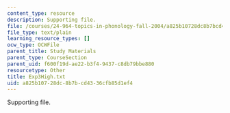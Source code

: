 ```yaml
---
content_type: resource
description: Supporting file.
file: /courses/24-964-topics-in-phonology-fall-2004/a825b10728dc8b7bcd4336cfb85d1ef4_Exp3High.txt
file_type: text/plain
learning_resource_types: []
ocw_type: OCWFile
parent_title: Study Materials
parent_type: CourseSection
parent_uid: f600f19d-ae22-b3f4-9437-c8db79bbe880
resourcetype: Other
title: Exp3High.txt
uid: a825b107-28dc-8b7b-cd43-36cfb85d1ef4
---
```

Supporting file.

